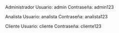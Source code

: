 Administrador
Usuario: admin
Contraseña: admin123

Analista
Usuario: analista
Contraseña: analista123

Cliente
Usuario: cliente
Contraseña: cliente123
